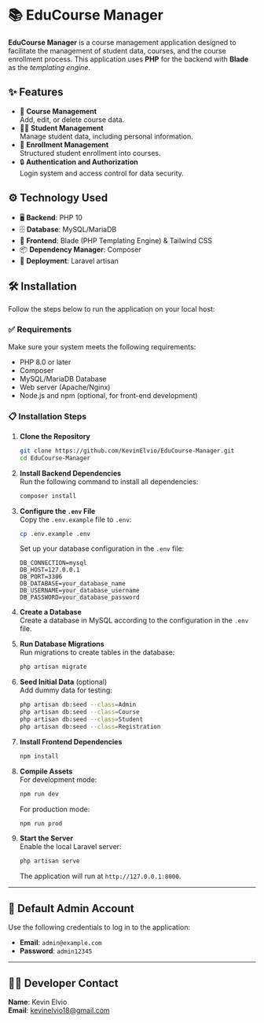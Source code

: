 # 📚 EduCourse Manager

**EduCourse Manager** is a course management application designed to facilitate the management of student data, courses, and the course enrollment process. This application uses **PHP** for the backend with **Blade** as the *templating engine*.  

## ✨ Features
- 📘 **Course Management**  
  Add, edit, or delete course data.  
- 🧑‍🎓 **Student Management**  
  Manage student data, including personal information.  
- 📝 **Enrollment Management**  
  Structured student enrollment into courses.  
- 🔒 **Authentication and Authorization**  
  Login system and access control for data security.
  

## ⚙️ Technology Used
- 🖥️ **Backend**: PHP 10  
- 🗄️ **Database**: MySQL/MariaDB  
- 🎨 **Frontend**: Blade (PHP Templating Engine) & Tailwind CSS  
- 📦 **Dependency Manager**: Composer  
- 🚀 **Deployment**: Laravel artisan  

## 🛠️ Installation

Follow the steps below to run the application on your local host:

### ✅ Requirements
Make sure your system meets the following requirements:
- PHP 8.0 or later
- Composer
- MySQL/MariaDB Database
- Web server (Apache/Nginx)
- Node.js and npm (optional, for front-end development)

### 📋 Installation Steps

1. **Clone the Repository**  
   ```bash
   git clone https://github.com/KevinElvio/EduCourse-Manager.git
   cd EduCourse-Manager
   ```

2. **Install Backend Dependencies**  
   Run the following command to install all dependencies:
   ```bash
   composer install
   ```

3. **Configure the `.env` File**  
   Copy the `.env.example` file to `.env`:
   ```bash
   cp .env.example .env
   ```
   Set up your database configuration in the `.env` file:
   ```env
   DB_CONNECTION=mysql
   DB_HOST=127.0.0.1
   DB_PORT=3306
   DB_DATABASE=your_database_name
   DB_USERNAME=your_database_username
   DB_PASSWORD=your_database_password
   ```

4. **Create a Database**  
   Create a database in MySQL according to the configuration in the `.env` file.

5. **Run Database Migrations**  
   Run migrations to create tables in the database:
   ```bash
   php artisan migrate
   ```

6. **Seed Initial Data** (optional)  
   Add dummy data for testing:
   ```bash
   php artisan db:seed --class=Admin
   php artisan db:seed --class=Course
   php artisan db:seed --class=Student
   php artisan db:seed --class=Registration
   ```

7. **Install Frontend Dependencies**  
   ```bash
   npm install
   ```

8. **Compile Assets**  
   For development mode:
   ```bash
   npm run dev
   ```
   For production mode:
   ```bash
   npm run prod
   ```

9. **Start the Server**  
   Enable the local Laravel server:
   ```bash
   php artisan serve
   ```
   The application will run at `http://127.0.0.1:8000`.

---

## 🔑 Default Admin Account
Use the following credentials to log in to the application:  
- **Email**: `admin@example.com`  
- **Password**: `admin12345`  

---

## 👨‍💻 Developer Contact  
**Name**: Kevin Elvio  
**Email**: kevinelvio18@gmail.com
